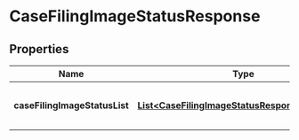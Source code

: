 

# CaseFilingImageStatusResponse


## Properties

| Name | Type | Description | Notes |
|------------ | ------------- | ------------- | -------------|
|**caseFilingImageStatusList** | [**List&lt;CaseFilingImageStatusResponseStructure&gt;**](CaseFilingImageStatusResponseStructure.md) | A list of case filing image statuses |  [optional] |



